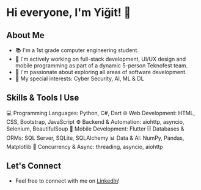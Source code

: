 # Hi everyone, I'm Yiğit! 👋

## About Me
- 📚 I'm a 1st grade computer engineering student.
- 🌱 I'm actively working on full-stack development, UI/UX design and mobile programming as part of a dynamic 5-person Teknofest team.
- 🤝 I'm passionate about exploring all areas of software development.
- 🚀 My special interests: Cyber Security, AI, ML & DL

## Skills & Tools I Use
💻 Programming Languages: Python, C#, Dart
🌐 Web Development: HTML, CSS, Bootstrap, JavaScript
⚙️ Backend & Automation: aiohttp, asyncio, Selenium, BeautifulSoup
📱 Mobile Development: Flutter
🗄️ Databases & ORMs: SQL Server, SQLite, SQLAlchemy
📊 Data & AI: NumPy, Pandas, Matplotlib
🧵 Concurrency & Async: threading, asyncio, aiohttp

## Let's Connect
- Feel free to connect with me on [LinkedIn](https://www.linkedin.com/in/yiğit-can-aktürk-6b48262b6/)!
